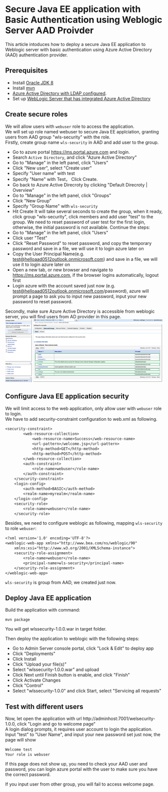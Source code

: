 # Secure Java EE application with Basic Authentication using Weblogic Server AAD Proivder
This article intoduces how to deploy a secure Java EE application to Weblogic server with basic authentication using Azure Active Directory (AAD) authentication provider.

## Prerequisites
* Install [Oracle JDK 8](https://www.oracle.com/technetwork/java/javase/downloads/jdk8-downloads-2133151.html)  
* Install [mvn](https://maven.apache.org/download.cgi)  
* [Azure Active Directory with LDAP configured](https://docs.microsoft.com/en-us/azure/active-directory-domain-services/tutorial-configure-ldaps).
* Set up [WebLogic Server that has integrated Azure Active Directory](https://portal.azure.com/#create/oracle.20191009-arm-oraclelinux-wls-admin-preview20191009-arm-oraclelinux-wls-admin)  

## Create secure roles
We will allow users with `webuser` role to access the application.  
We will set up role named webuser to secure Java EE applciation, granting users from AAD group "wls-security" with the role.  
Firstly, create group name `wls-security` in AAD and add user to the group.  
* Go to azure portal https://ms.portal.azure.com and login.  
* Search `Active Directory`, and click "Azure Active Directory"  
* Go to "Manage" in the left panel, click "Users"  
* Click "New user", select "Create user"
* Specify "User name" with test
* Specify "Name" with Test， Click Create.  
* Go back to Azure Active Direcroty by clicking "Default Direcroty | Overview"  
* Go to "Manage" in the left panel, click "Groups" 
* Click "New Group" 
* Specify "Group Name" with `wls-security`
* Hit Create
It will take several seconds to create the group, when it ready, click group "wls-security", click members and add user "test" to the group.
We need to reset password of user test for the first login, otherwise, the initial password is not available.
Continue the steps:  
* Go to "Manage" in the left panel, click "Users"  
* Click user "Test"  
* Click "Reset Password" to reset password, and copy the temporary password and save in a file, we will use it to login azure later on  
* Copy the User Principal Name(e.g. test@helloaad0512outlook.onmicrosoft.com) and save in a file, we will use it to login azure later on    
* Open a new tab, or new browser and navigate to https://ms.portal.azure.com, if the browser logins automatically, logout first  
* Login azure with the account saved just now (e.g. test@helloaad0512outlook.onmicrosoft.com/password), azure will prompt a page to ask you to input new password, input your new password to reset password.  

Secondly, make sure Azure Active Directory is accessible from weblogic server, you will find users from AD provider in this page.  
![Weblogic Users](src/resources/weblogic-users.PNG) 

## Configure Java EE application security
We will limit access to the web application, only allow user with `webuser` role to login.  
We have to add security-constraint configuration to web.xml as following.  
```
<security-constraint>
        <web-resource-collection>
            <web-resource-name>Success</web-resource-name>
            <url-pattern>/welcome.jsp</url-pattern>
            <http-method>GET</http-method>
            <http-method>POST</http-method>
        </web-resource-collection>
        <auth-constraint>
            <role-name>webuser</role-name>
        </auth-constraint>
    </security-constraint>
    <login-config>
        <auth-method>BASIC</auth-method>
        <realm-name>myrealm</realm-name>
    </login-config>
    <security-role>
        <role-name>webuser</role-name>
    </security-role>
```
Besides, we need to configure weblogic as following, mapping `wls-security` to role `webuser`:  
```
<?xml version='1.0' encoding='UTF-8'?>
<weblogic-web-app xmlns="http://www.bea.com/ns/weblogic/90" 
    xmlns:xsi="http://www.w3.org/2001/XMLSchema-instance">
    <security-role-assignment>
        <role-name>webuser</role-name>
        <principal-name>wls-security</principal-name>
    </security-role-assignment>
</weblogic-web-app>
```

`wls-security` is group from AAD, we created just now.  

## Deploy Java EE application
Build the application with command:  
```
mvn package
```
You will get wlssecurity-1.0.0.war in target folder.  

Then deploy the application to weblogic with the following steps:  
* Go to Admin Server console portal, click "Lock & Edit" to deploy app  
* Click "Deployments"  
* Click Install  
* Click "Upload your file(s)"  
* Select "wlssecurity-1.0.0.war" and upload
* Click Next until Finish button is enable, and click "Finish"  
* Click Activate Changes  
* Click "Control"  
* Select "wlssecurity-1.0.0" and click Start, select "Servicing all requests"  

## Test with different users
Now, let open the application with url http://adminhost:7001/welsecurity-1.0.0, click "Login and go to welcome page"  
A login dialog prompts, it requires user account to login the application.  
Input "test" to "User Name", and input your new password set just now, the page will show  
```
Welcome test
Your role is webuser
```

If this page does not show up, you need to check your AAD user and password, you can login azure portal with the user to make sure you have the correct password.

If you input user from other group, you will fail to access welcome page.  
